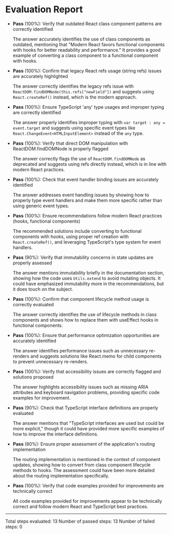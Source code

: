 # Evaluation Report

- **Pass** (100%): Verify that outdated React class component patterns are correctly identified

    The answer accurately identifies the use of class components as outdated, mentioning that "Modern React favors functional components with hooks for better readability and performance." It provides a good example of converting a class component to a functional component with hooks.

- **Pass** (100%): Confirm that legacy React refs usage (string refs) issues are accurately highlighted

    The answer correctly identifies the legacy refs issue with `ReactDOM.findDOMNode(this.refs["newField"])` and suggests using `React.createRef()` instead, which is the modern approach.

- **Pass** (100%): Ensure TypeScript 'any' type usages and improper typing are correctly identified

    The answer properly identifies improper typing with `var target : any = event.target` and suggests using specific event types like `React.ChangeEvent<HTMLInputElement>` instead of the `any` type.

- **Pass** (100%): Verify that direct DOM manipulation with ReactDOM.findDOMNode is properly flagged

    The answer correctly flags the use of `ReactDOM.findDOMNode` as deprecated and suggests using refs directly instead, which is in line with modern React practices.

- **Pass** (100%): Check that event handler binding issues are accurately identified

    The answer addresses event handling issues by showing how to properly type event handlers and make them more specific rather than using generic event types.

- **Pass** (100%): Ensure recommendations follow modern React practices (hooks, functional components)

    The recommended solutions include converting to functional components with hooks, using proper ref creation with `React.createRef()`, and leveraging TypeScript's type system for event handlers.

- **Pass** (90%): Verify that immutability concerns in state updates are properly assessed

    The answer mentions immutability briefly in the documentation section, showing how the code uses `Utils.extend` to avoid mutating objects. It could have emphasized immutability more in the recommendations, but it does touch on the subject.

- **Pass** (100%): Confirm that component lifecycle method usage is correctly evaluated

    The answer correctly identifies the use of lifecycle methods in class components and shows how to replace them with useEffect hooks in functional components.

- **Pass** (100%): Ensure that performance optimization opportunities are accurately identified

    The answer identifies performance issues such as unnecessary re-renders and suggests solutions like React.memo for child components to prevent unnecessary re-renders.

- **Pass** (100%): Verify that accessibility issues are correctly flagged and solutions proposed

    The answer highlights accessibility issues such as missing ARIA attributes and keyboard navigation problems, providing specific code examples for improvement.

- **Pass** (90%): Check that TypeScript interface definitions are properly evaluated

    The answer mentions that "TypeScript interfaces are used but could be more explicit," though it could have provided more specific examples of how to improve the interface definitions.

- **Pass** (80%): Ensure proper assessment of the application's routing implementation

    The routing implementation is mentioned in the context of component updates, showing how to convert from class component lifecycle methods to hooks. The assessment could have been more detailed about the routing implementation specifically.

- **Pass** (100%): Verify that code examples provided for improvements are technically correct

    All code examples provided for improvements appear to be technically correct and follow modern React and TypeScript best practices.

---

Total steps evaluated: 13
Number of passed steps: 13
Number of failed steps: 0